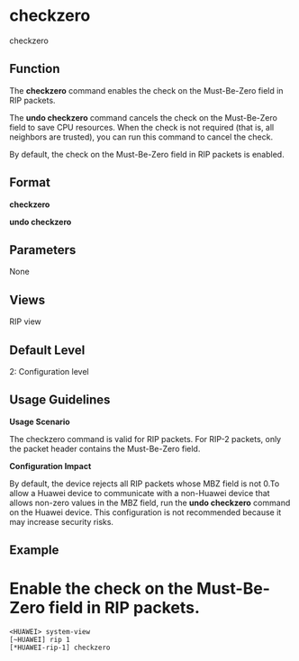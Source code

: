 checkzero
=========

checkzero

Function
--------



The **checkzero** command enables the check on the Must-Be-Zero field in RIP packets.

The **undo checkzero** command cancels the check on the Must-Be-Zero field to save CPU resources. When the check is not required (that is, all neighbors are trusted), you can run this command to cancel the check.



By default, the check on the Must-Be-Zero field in RIP packets is enabled.


Format
------

**checkzero**

**undo checkzero**


Parameters
----------

None

Views
-----

RIP view


Default Level
-------------

2: Configuration level


Usage Guidelines
----------------

**Usage Scenario**

The checkzero command is valid for RIP packets. For RIP-2 packets, only the packet header contains the Must-Be-Zero field.

**Configuration Impact**

By default, the device rejects all RIP packets whose MBZ field is not 0.To allow a Huawei device to communicate with a non-Huawei device that allows non-zero values in the MBZ field, run the **undo checkzero** command on the Huawei device. This configuration is not recommended because it may increase security risks.


Example
-------

# Enable the check on the Must-Be-Zero field in RIP packets.
```
<HUAWEI> system-view
[~HUAWEI] rip 1
[*HUAWEI-rip-1] checkzero

```